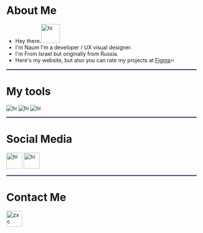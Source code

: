 
 # About Me 
- Hey there.<img src="https://c.tenor.com/nebZyl8oN7IAAAAi/wave-hello.gif" alt="hi" style="width:50px;height:50px;">
- I'm Naum I'm a developer / UX visual designer.
- I'm From Israel but originally from Russia.
- Here's my website, but also you can rate my projects at <a  href="https://www.figma.com/@naumchik"> Figma</a>🔥 


<hr style="height:3px;width:100%;text-align:center;margin-left:0;background-color:#664E88">
<h1> My tools </h1>
<img src="https://i.imgur.com/BsfXO5S.png" alt="hi" ">
<img src="https://i.imgur.com/m8LnheQ.png" alt="hi" ">
<img src="https://i.imgur.com/I1vql7b.png" alt="hi" ">

<hr style="height:3px;width:100%;text-align:center;margin-left:0;background-color:#664E88">
<h1> Social Media</h1>
<a href="https://www.reddit.com/user/Scripenshi"><img src="https://user-images.githubusercontent.com/78907633/135878796-c53fce1e-cfeb-4859-bc4f-7601a0583ab9.png" alt="hi" style="width:42px;height:42px;"></a>
<a href="https://www.linkedin.com/in/naum-khart-12224020b/"><img src="https://cdn-icons-png.flaticon.com/512/145/145807.png" alt="hi" style="width:42px;height:42px;"></a>

<hr style="height:3px;width:100%;text-align:center;margin-left:0;background-color:#664E88">
<h1> Contact Me </h1> 
<a href="mailto:naumcomtact@gmail.com">
<img alt="zxc" src="https://user-images.githubusercontent.com/78907633/136197274-954cce5c-8ed1-499f-9d16-ebb084ff8366.png"
width=42" height="42" </img>  
  
 

         
        
             
   
    
    
